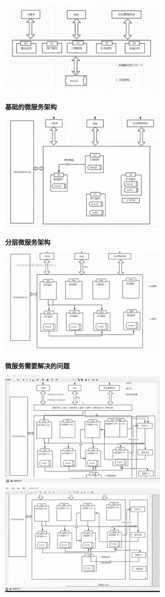 ![image-20210531235710960](images/image-20210531235710960.png)



## 基础的微服务架构

![image-20210601003359975](images/image-20210601003359975.png)



## 分层微服务架构

![](./images/image-20210601004141868.png)



## 微服务需要解决的问题

![image-20210601012256295](images/image-20210601012256295.png)

![image-20210601012359174](images/image-20210601012359174.png)